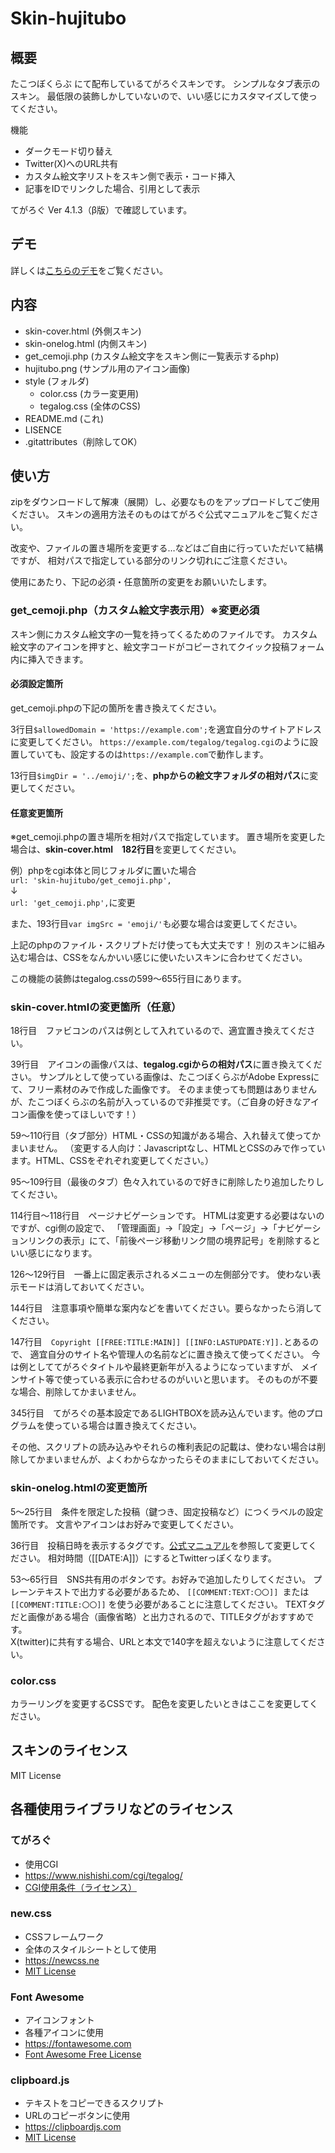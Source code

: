 # Skin-hujitubo
## 概要
たこつぼくらぶ にて配布しているてがろぐスキンです。
シンプルなタブ表示のスキン。
最低限の装飾しかしていないので、いい感じにカスタマイズして使ってください。

機能
- ダークモード切り替え
- Twitter(X)へのURL共有
- カスタム絵文字リストをスキン側で表示・コード挿入
- 記事をIDでリンクした場合、引用として表示

てがろぐ Ver 4.1.3（β版）で確認しています。

## デモ
詳しくは[こちらのデモ](https://takotubo.10rino.net/demo/tegalog.cgi?skin=skin-hujitubo)をご覧ください。

## 内容
- skin-cover.html (外側スキン)
- skin-onelog.html (内側スキン)
- get_cemoji.php (カスタム絵文字をスキン側に一覧表示するphp)
- hujitubo.png (サンプル用のアイコン画像)
- style (フォルダ)
    - color.css (カラー変更用)
    - tegalog.css (全体のCSS)
- README.md (これ)
- LISENCE
- .gitattributes（削除してOK）

## 使い方
zipをダウンロードして解凍（展開）し、必要なものをアップロードしてご使用ください。
スキンの適用方法そのものはてがろぐ公式マニュアルをご覧ください。

改変や、ファイルの置き場所を変更する…などはご自由に行っていただいて結構ですが、
相対パスで指定している部分のリンク切れにご注意ください。

使用にあたり、下記の必須・任意箇所の変更をお願いいたします。

### get_cemoji.php（カスタム絵文字表示用）※変更必須
スキン側にカスタム絵文字の一覧を持ってくるためのファイルです。
カスタム絵文字のアイコンを押すと、絵文字コードがコピーされてクイック投稿フォーム内に挿入できます。
#### 必須設定箇所
get_cemoji.phpの下記の箇所を書き換えてください。

3行目`$allowedDomain = 'https://example.com';`を適宜自分のサイトアドレスに変更してください。
`https://example.com/tegalog/tegalog.cgi`のように設置していても、設定するのは`https://example.com`で動作します。

13行目`$imgDir = '../emoji/';`を、**phpからの絵文字フォルダの相対パス**に変更してください。

#### 任意変更箇所
※get_cemoji.phpの置き場所を相対パスで指定しています。
置き場所を変更した場合は、**skin-cover.html　182行目**を変更してください。

例）phpをcgi本体と同じフォルダに置いた場合  
`url: 'skin-hujitubo/get_cemoji.php',`  
↓  
`url: 'get_cemoji.php',`に変更

また、193行目`var imgSrc = 'emoji/'`も必要な場合は変更してください。

上記のphpのファイル・スクリプトだけ使っても大丈夫です！
別のスキンに組み込む場合は、CSSをなんかいい感じに使いたいスキンに合わせてください。

この機能の装飾はtegalog.cssの599～655行目にあります。

### skin-cover.htmlの変更箇所（任意）
18行目　ファビコンのパスは例として入れているので、適宜置き換えてください。

39行目　アイコンの画像パスは、**tegalog.cgiからの相対パス**に置き換えてください。
サンプルとして使っている画像は、たこつぼくらぶがAdobe Expressにて、フリー素材のみで作成した画像です。
そのまま使っても問題はありませんが、たこつぼくらぶの名前が入っているので非推奨です。（ご自身の好きなアイコン画像を使ってほしいです！）

59～110行目（タブ部分）HTML・CSSの知識がある場合、入れ替えて使ってかまいません。
（変更する人向け：Javascriptなし、HTMLとCSSのみで作っています。HTML、CSSをぞれぞれ変更してください。）

95～109行目（最後のタブ）色々入れているので好きに削除したり追加したりしてください。

114行目～118行目　ページナビゲーションです。
HTMLは変更する必要はないのですが、cgi側の設定で、
「管理画面」→「設定」→「ページ」→「ナビゲーションリンクの表示」にて、「前後ページ移動リンク間の境界記号」を削除するといい感じになります。

126～129行目　一番上に固定表示されるメニューの左側部分です。
使わない表示モードは消しておいてください。

144行目　注意事項や簡単な案内などを書いてください。要らなかったら消してください。

147行目　`Copyright [[FREE:TITLE:MAIN]] [[INFO:LASTUPDATE:Y]].`とあるので、
適宜自分のサイト名や管理人の名前などに置き換えて使ってください。
今は例としててがろぐタイトルや最終更新年が入るようになっていますが、
メインサイト等で使っている表示に合わせるのがいいと思います。
そのものが不要な場合、削除してかまいません。

345行目　てがろぐの基本設定であるLIGHTBOXを読み込んでいます。他のプログラムを使っている場合は置き換えてください。

その他、スクリプトの読み込みやそれらの権利表記の記載は、使わない場合は削除してかまいませんが、よくわからなかったらそのままにしておいてください。

### skin-onelog.htmlの変更箇所
5～25行目　条件を限定した投稿（鍵つき、固定投稿など）につくラベルの設定箇所です。
文言やアイコンはお好みで変更してください。

36行目　投稿日時を表示するタグです。[公式マニュアル](https://www.nishishi.com/cgi/tegalog/custom/#customizeinfo-dateformat)を参照して変更してください。
相対時間（[[DATE:A]]）にするとTwitterっぽくなります。

53～65行目　SNS共有用のボタンです。お好みで追加したりしてください。
プレーンテキストで出力する必要があるため、 `[[COMMENT:TEXT:〇〇]] `または`[[COMMENT:TITLE:〇〇]]` を使う必要があることに注意してください。
TEXTタグだと画像がある場合（画像省略）と出力されるので、TITLEタグがおすすめです。  
X(twitter)に共有する場合、URLと本文で140字を超えないように注意してください。

### color.css
カラーリングを変更するCSSです。
配色を変更したいときはここを変更してください。

## スキンのライセンス
MIT License

## 各種使用ライブラリなどのライセンス
### てがろぐ
- 使用CGI
- https://www.nishishi.com/cgi/tegalog/
- [CGI使用条件（ライセンス）](https://www.nishishi.com/cgi/tegalog/#license)

### new.css
- CSSフレームワーク
- 全体のスタイルシートとして使用
- https://newcss.ne
- [MIT License](https://github.com/xz/new.css/blob/master/LICENSE)

### Font Awesome
- アイコンフォント
- 各種アイコンに使用
- https://fontawesome.com
- [Font Awesome Free License](https://fontawesome.com/license/free)

### clipboard.js
- テキストをコピーできるスクリプト
- URLのコピーボタンに使用
- https://clipboardjs.com
- [MIT License](https://github.com/zenorocha/clipboard.js/blob/master/LICENSE)
